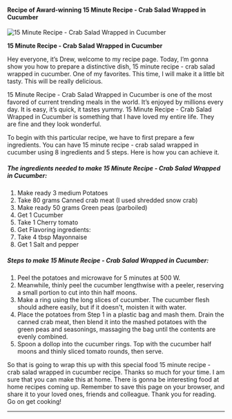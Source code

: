             

#### Recipe of Award-winning 15 Minute Recipe - Crab Salad Wrapped in Cucumber

![15 Minute Recipe - Crab Salad Wrapped in Cucumber](https://img-global.cpcdn.com/recipes/4575222695985152/751x532cq70/15-minute-recipe-crab-salad-wrapped-in-cucumber-recipe-main-photo.jpg)

**15 Minute Recipe - Crab Salad Wrapped in Cucumber**

Hey everyone, it’s Drew, welcome to my recipe page. Today, I’m gonna show you how to prepare a distinctive dish, 15 minute recipe - crab salad wrapped in cucumber. One of my favorites. This time, I will make it a little bit tasty. This will be really delicious.

15 Minute Recipe - Crab Salad Wrapped in Cucumber is one of the most favored of current trending meals in the world. It’s enjoyed by millions every day. It is easy, it’s quick, it tastes yummy. 15 Minute Recipe - Crab Salad Wrapped in Cucumber is something that I have loved my entire life. They are fine and they look wonderful.

To begin with this particular recipe, we have to first prepare a few ingredients. You can have 15 minute recipe - crab salad wrapped in cucumber using 8 ingredients and 5 steps. Here is how you can achieve it.

##### The ingredients needed to make 15 Minute Recipe - Crab Salad Wrapped in Cucumber:

1.  Make ready 3 medium Potatoes
2.  Take 80 grams Canned crab meat (I used shredded snow crab)
3.  Make ready 50 grams Green peas (parboiled)
4.  Get 1 Cucumber
5.  Take 1 Cherry tomato
6.  Get Flavoring ingredients:
7.  Take 4 tbsp Mayonnaise
8.  Get 1 Salt and pepper

##### Steps to make 15 Minute Recipe - Crab Salad Wrapped in Cucumber:

1.  Peel the potatoes and microwave for 5 minutes at 500 W.
2.  Meanwhile, thinly peel the cucumber lengthwise with a peeler, reserving a small portion to cut into thin half moons.
3.  Make a ring using the long slices of cucumber. The cucumber flesh should adhere easily, but if it doesn't, moisten it with water.
4.  Place the potatoes from Step 1 in a plastic bag and mash them. Drain the canned crab meat, then blend it into the mashed potatoes with the green peas and seasonings, massaging the bag until the contents are evenly combined.
5.  Spoon a dollop into the cucumber rings. Top with the cucumber half moons and thinly sliced tomato rounds, then serve.

So that is going to wrap this up with this special food 15 minute recipe - crab salad wrapped in cucumber recipe. Thanks so much for your time. I am sure that you can make this at home. There is gonna be interesting food at home recipes coming up. Remember to save this page on your browser, and share it to your loved ones, friends and colleague. Thank you for reading. Go on get cooking!

* * *